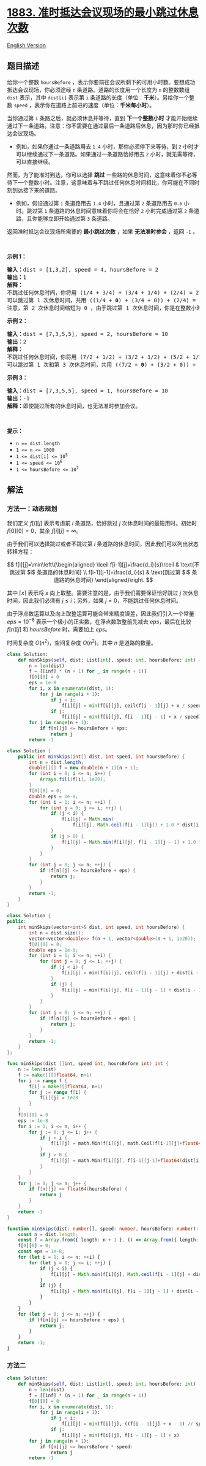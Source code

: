 # [1883. 准时抵达会议现场的最小跳过休息次数](https://leetcode.cn/problems/minimum-skips-to-arrive-at-meeting-on-time)

[English Version](/solution/1800-1899/1883.Minimum%20Skips%20to%20Arrive%20at%20Meeting%20On%20Time/README_EN.md)

<!-- tags:数组,动态规划 -->

## 题目描述

<!-- 这里写题目描述 -->

<p>给你一个整数 <code>hoursBefore</code> ，表示你要前往会议所剩下的可用小时数。要想成功抵达会议现场，你必须途经 <code>n</code> 条道路。道路的长度用一个长度为 <code>n</code> 的整数数组 <code>dist</code> 表示，其中 <code>dist[i]</code> 表示第 <code>i</code> 条道路的长度（单位：<strong>千米</strong>）。另给你一个整数 <code>speed</code> ，表示你在道路上前进的速度（单位：<strong>千米每小时</strong>）。</p>

<p>当你通过第 <code>i</code> 条路之后，就必须休息并等待，直到 <strong>下一个整数小时</strong> 才能开始继续通过下一条道路。注意：你不需要在通过最后一条道路后休息，因为那时你已经抵达会议现场。</p>

<ul>
	<li>例如，如果你通过一条道路用去 <code>1.4</code> 小时，那你必须停下来等待，到 <code>2</code> 小时才可以继续通过下一条道路。如果通过一条道路恰好用去 <code>2</code> 小时，就无需等待，可以直接继续。</li>
</ul>

<p>然而，为了能准时到达，你可以选择 <strong>跳过</strong> 一些路的休息时间，这意味着你不必等待下一个整数小时。注意，这意味着与不跳过任何休息时间相比，你可能在不同时刻到达接下来的道路。</p>

<ul>
	<li>例如，假设通过第 <code>1</code> 条道路用去 <code>1.4</code> 小时，且通过第 <code>2</code> 条道路用去 <code>0.6</code> 小时。跳过第 <code>1</code> 条道路的休息时间意味着你将会在恰好 <code>2</code> 小时完成通过第 <code>2</code> 条道路，且你能够立即开始通过第 <code>3</code> 条道路。</li>
</ul>

<p>返回准时抵达会议现场所需要的 <strong>最小跳过次数</strong> ，如果 <strong>无法准时参会</strong> ，返回 <code>-1</code> 。</p>

<p> </p>

<p><strong>示例 1：</strong></p>

<pre>
<strong>输入：</strong>dist = [1,3,2], speed = 4, hoursBefore = 2
<strong>输出：</strong>1
<strong>解释：</strong>
不跳过任何休息时间，你将用 (1/4 + 3/4) + (3/4 + 1/4) + (2/4) = 2.5 小时才能抵达会议现场。
可以跳过第 1 次休息时间，共用 ((1/4 + <strong>0</strong>) + (3/4 + 0)) + (2/4) = 1.5 小时抵达会议现场。
注意，第 2 次休息时间缩短为 0 ，由于跳过第 1 次休息时间，你是在整数小时处完成通过第 2 条道路。
</pre>

<p><strong>示例 2：</strong></p>

<pre>
<strong>输入：</strong>dist = [7,3,5,5], speed = 2, hoursBefore = 10
<strong>输出：</strong>2
<strong>解释：</strong>
不跳过任何休息时间，你将用 (7/2 + 1/2) + (3/2 + 1/2) + (5/2 + 1/2) + (5/2) = 11.5 小时才能抵达会议现场。
可以跳过第 1 次和第 3 次休息时间，共用 ((7/2 + <strong>0</strong>) + (3/2 + 0)) + ((5/2 + <strong>0</strong>) + (5/2)) = 10 小时抵达会议现场。
</pre>

<p><strong>示例 3：</strong></p>

<pre>
<strong>输入：</strong>dist = [7,3,5,5], speed = 1, hoursBefore = 10
<strong>输出：</strong>-1
<strong>解释：</strong>即使跳过所有的休息时间，也无法准时参加会议。
</pre>

<p> </p>

<p><strong>提示：</strong></p>

<ul>
	<li><code>n == dist.length</code></li>
	<li><code>1 <= n <= 1000</code></li>
	<li><code>1 <= dist[i] <= 10<sup>5</sup></code></li>
	<li><code>1 <= speed <= 10<sup>6</sup></code></li>
	<li><code>1 <= hoursBefore <= 10<sup>7</sup></code></li>
</ul>

## 解法

### 方法一：动态规划

我们定义 $f[i][j]$ 表示考虑前 $i$ 条道路，恰好跳过 $j$ 次休息时间的最短用时。初始时 $f[0][0]=0$，其余 $f[i][j]=\infty$。

由于我们可以选择跳过或者不跳过第 $i$ 条道路的休息时间，因此我们可以列出状态转移方程：

$$
f[i][j]=\min\left\{\begin{aligned} \lceil f[i-1][j]+\frac{d_i}{s}\rceil & \text{不跳过第 $i$ 条道路的休息时间} \\ f[i-1][j-1]+\frac{d_i}{s} & \text{跳过第 $i$ 条道路的休息时间} \end{aligned}\right.
$$

其中 $\lceil x\rceil$ 表示将 $x$ 向上取整。需要注意的是，由于我们需要保证恰好跳过 $j$ 次休息时间，因此我们必须有 $j\le i$；另外，如果 $j=0$，不能跳过任何休息时间。

由于浮点数运算以及向上取整运算可能会带来精度误差，因此我们引入一个常量 $eps = 10^{-8}$ 表示一个极小的正实数，在浮点数取整前先减去 $eps$，最后在比较 $f[n][j]$ 和 $hoursBefore$ 时，需要加上 $eps$。

时间复杂度 $O(n^2)$，空间复杂度 $O(n^2)$。其中 $n$ 是道路的数量。

<!-- tabs:start -->

```python
class Solution:
    def minSkips(self, dist: List[int], speed: int, hoursBefore: int) -> int:
        n = len(dist)
        f = [[inf] * (n + 1) for _ in range(n + 1)]
        f[0][0] = 0
        eps = 1e-8
        for i, x in enumerate(dist, 1):
            for j in range(i + 1):
                if j < i:
                    f[i][j] = min(f[i][j], ceil(f[i - 1][j] + x / speed - eps))
                if j:
                    f[i][j] = min(f[i][j], f[i - 1][j - 1] + x / speed)
        for j in range(n + 1):
            if f[n][j] <= hoursBefore + eps:
                return j
        return -1
```

```java
class Solution {
    public int minSkips(int[] dist, int speed, int hoursBefore) {
        int n = dist.length;
        double[][] f = new double[n + 1][n + 1];
        for (int i = 0; i <= n; i++) {
            Arrays.fill(f[i], 1e20);
        }
        f[0][0] = 0;
        double eps = 1e-8;
        for (int i = 1; i <= n; ++i) {
            for (int j = 0; j <= i; ++j) {
                if (j < i) {
                    f[i][j] = Math.min(
                        f[i][j], Math.ceil(f[i - 1][j]) + 1.0 * dist[i - 1] / speed - eps);
                }
                if (j > 0) {
                    f[i][j] = Math.min(f[i][j], f[i - 1][j - 1] + 1.0 * dist[i - 1] / speed);
                }
            }
        }
        for (int j = 0; j <= n; ++j) {
            if (f[n][j] <= hoursBefore + eps) {
                return j;
            }
        }
        return -1;
    }
}
```

```cpp
class Solution {
public:
    int minSkips(vector<int>& dist, int speed, int hoursBefore) {
        int n = dist.size();
        vector<vector<double>> f(n + 1, vector<double>(n + 1, 1e20));
        f[0][0] = 0;
        double eps = 1e-8;
        for (int i = 1; i <= n; ++i) {
            for (int j = 0; j <= i; ++j) {
                if (j < i) {
                    f[i][j] = min(f[i][j], ceil(f[i - 1][j] + dist[i - 1] * 1.0 / speed - eps));
                }
                if (j) {
                    f[i][j] = min(f[i][j], f[i - 1][j - 1] + dist[i - 1] * 1.0 / speed);
                }
            }
        }
        for (int j = 0; j <= n; ++j) {
            if (f[n][j] <= hoursBefore + eps) {
                return j;
            }
        }
        return -1;
    }
};
```

```go
func minSkips(dist []int, speed int, hoursBefore int) int {
	n := len(dist)
	f := make([][]float64, n+1)
	for i := range f {
		f[i] = make([]float64, n+1)
		for j := range f[i] {
			f[i][j] = 1e20
		}
	}
	f[0][0] = 0
	eps := 1e-8
	for i := 1; i <= n; i++ {
		for j := 0; j <= i; j++ {
			if j < i {
				f[i][j] = math.Min(f[i][j], math.Ceil(f[i-1][j]+float64(dist[i-1])/float64(speed)-eps))
			}
			if j > 0 {
				f[i][j] = math.Min(f[i][j], f[i-1][j-1]+float64(dist[i-1])/float64(speed))
			}
		}
	}
	for j := 0; j <= n; j++ {
		if f[n][j] <= float64(hoursBefore) {
			return j
		}
	}
	return -1
}
```

```ts
function minSkips(dist: number[], speed: number, hoursBefore: number): number {
    const n = dist.length;
    const f = Array.from({ length: n + 1 }, () => Array.from({ length: n + 1 }, () => Infinity));
    f[0][0] = 0;
    const eps = 1e-8;
    for (let i = 1; i <= n; ++i) {
        for (let j = 0; j <= i; ++j) {
            if (j < i) {
                f[i][j] = Math.min(f[i][j], Math.ceil(f[i - 1][j] + dist[i - 1] / speed - eps));
            }
            if (j) {
                f[i][j] = Math.min(f[i][j], f[i - 1][j - 1] + dist[i - 1] / speed);
            }
        }
    }
    for (let j = 0; j <= n; ++j) {
        if (f[n][j] <= hoursBefore + eps) {
            return j;
        }
    }
    return -1;
}
```

<!-- tabs:end -->

### 方法二

<!-- tabs:start -->

```python
class Solution:
    def minSkips(self, dist: List[int], speed: int, hoursBefore: int) -> int:
        n = len(dist)
        f = [[inf] * (n + 1) for _ in range(n + 1)]
        f[0][0] = 0
        for i, x in enumerate(dist, 1):
            for j in range(i + 1):
                if j < i:
                    f[i][j] = min(f[i][j], ((f[i - 1][j] + x - 1) // speed + 1) * speed)
                if j:
                    f[i][j] = min(f[i][j], f[i - 1][j - 1] + x)
        for j in range(n + 1):
            if f[n][j] <= hoursBefore * speed:
                return j
        return -1
```

<!-- tabs:end -->

<!-- end -->
